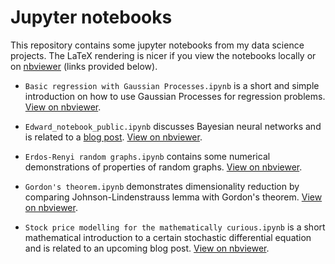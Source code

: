 # Jupyter notebooks

This repository contains some jupyter notebooks from my data science projects. The LaTeX rendering is nicer if you view the notebooks locally or on [nbviewer](https://nbviewer.jupyter.org/) (links provided below).

* `Basic regression with Gaussian Processes.ipynb` is a short and simple introduction on how to use Gaussian Processes for regression problems. [View on nbviewer](https://nbviewer.jupyter.org/github/mikkokemppainen/Jupyter_notebooks/blob/master/Basic%20regression%20with%20Gaussian%20Processes.ipynb).

* `Edward_notebook_public.ipynb` discusses Bayesian neural networks and is related to a [blog post](https://qvik.com/news/data-science-bayesian-neural-networks-edward/). [View on nbviewer](https://nbviewer.jupyter.org/github/mikkokemppainen/Jupyter_notebooks/blob/master/Edward_notebook_public.ipynb).

* `Erdos-Renyi random graphs.ipynb` contains some numerical demonstrations of properties of random graphs. [View on nbviewer](https://nbviewer.jupyter.org/github/mikkokemppainen/Jupyter_notebooks/blob/master/Erdos-Renyi%20random%20graphs.ipynb).

* `Gordon's theorem.ipynb` demonstrates dimensionality reduction by comparing Johnson-Lindenstrauss lemma with Gordon's theorem. [View on nbviewer](https://nbviewer.jupyter.org/github/mikkokemppainen/Jupyter_notebooks/blob/master/Gordon%27s%20theorem.ipynb).

* `Stock price modelling for the mathematically curious.ipynb` is a short mathematical introduction to a certain stochastic differential equation and is related to an upcoming blog post. [View on nbviewer](https://nbviewer.jupyter.org/github/mikkokemppainen/Jupyter_notebooks/blob/master/Stock%20price%20modelling%20for%20the%20mathematically%20curious.ipynb).
